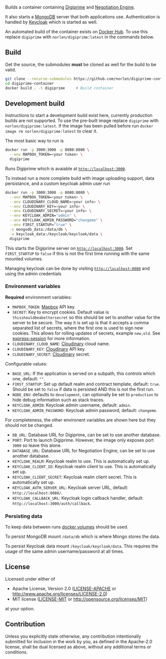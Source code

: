 Builds a container containing [Digiprime](https://github.com/norlen/Digiprime)
and [Negotiation Engine](https://github.com/norlen/NegotiationEngine).

It also starts a [MongoDB](https://www.mongodb.com/) server that both
applications use. Authentication is handled by
[Keycloak](https://www.keycloak.org/) which is started as well.

An automated build of the container exists on
[Docker Hub](https://hub.docker.com/r/norlen/digiprime). To use this replace
`digiprime` with `norlen/digiprime:latest` in the commands below.

## Build

Get the source, the submodules **must** be cloned as well for the build to be
valid.

```bash
git clone --recurse-submodules https://github.com/norlen/digiprime-container
cd digiprime-container
docker build . -t digiprime     # Build container
```

## Development build

Instructions to start a development build exist here, currently production
builds are not supported. To use the pre-built image replace `digiprime` with
`norlen/digiprime:latest`. If the image has been pulled before run
`docker image rm norlen/digiprime:latest` to clear it.

The most basic way to run is

```bash
docker run -p 3000:3000 -p 8080:8080 \
  --env MAPBOX_TOKEN=<your token> \
  digiprime
```

Runs Digiprime which is avaiable at [`http://localhost:3000`](http://localhost:3000).

To instead run a more complete build with image uploading support, data
persistance, and a custom keycloak admin user run

```bash
docker run -p 3000:3000 -p 8080:8080 \
  --env MAPBOX_TOKEN=<your token> \
  --env CLOUDINARY_CLOUD_NAME=<your info> \
  --env CLOUDINARY_KEY=<your info> \
  --env CLOUDINARY_SECRET=<your info> \
  --env KEYCLOAK_ADMIN="admin" \
  --env KEYCLOAK_ADMIN_PASSWORD="changeme" \
  --env FIRST_STARTUP="true" \
  -v mongodb_data:/data/db \
  -v keycloak_data:/keycloak/keycloak/data \
  digiprime
```

This starts the Digiprime server on [`http://localhost:3000`](http://localhost:3000).
Set `FIRST_STARTUP` to `false` if this is not the first time running with the same mounted volumes.

Managing keycloak can be done by visiting [`http://localhost:8080`](http://localhost:8080) and using
the admin credentials

### Environment variables

**Required** environment variables:

- `MAPBOX_TOKEN`: [Mapbox](https://www.mapbox.com/) API key.
- `SECRET`: Key to encrypt cookies. Default value is `thisshouldbeabettersecret` so this should be set to another value for the server to be secure. The way it is set up is that it accepts a comma separated list of secrets, where the first one is used to sign new cookies. This allows for rolling updates of secrets, example `new,old`. See [express-session](https://www.npmjs.com/package/express-session) for more information.
- `CLOUDINARY_CLOUD_NAME`: [Cloudinary](https://cloudinary.com/) cloud name.
- `CLOUDINARY_KEY`: [Cloudinary](https://cloudinary.com/) API key.
- `CLOUDINARY_SECRET`: [Cloudinary](https://cloudinary.com/) secret.

Configurable values:

- `BASE_URL`: If the application is served on a subpath, this controls which one, default: `""`.
- `FIRST_STARTUP`: Set up default realm and contract template, default: `true`. Should be set to `false` if data is persisted AND this is not the first run.
- `NODE_ENV`: defaults to `development`, can optionally be set to `production` to hide debug information such as stack traces.
- `KEYCLOAK_ADMIN`: Keycloak admin username, default: `admin`.
- `KEYCLOAK_ADMIN_PASSWORD`: Keycloak admin password, default: `changeme`.

For completeness, the other environent variables are shown here but they should
not be changed.

- `DB_URL`: Database URL for Digiprime, can be set to use another database.
- `PORT`: Port to launch Digiprime. However, the image only exposes port `3000` so leave this alone.
- `DATABASE_URL`: Database URL for Negotiation Engine, can be set to use another database.
- `KEYCLOAK_REALM`: Keycloak realm to use. This is automatically set up.
- `KEYCLOAK_CLIENT_ID`: Keycloak realm client to use. This is automatically set up.
- `KEYCLOAK_CLIENT_SECRET`: Keycloak realm client secret. This is automatically set up.
- `KEYCLOAK_AUTH_SERVER_URL`: Keycloak server URL, default: `http://localhost:8080/`.
- `KEYCLOAK_CALLBACK_URL`: Keycloak login callback handler, default: `http://localhost:3000/auth/callback`.

### Persisting data

To keep data between runs [docker volumes](https://docs.docker.com/storage/volumes/) should be used.

To persist MongoDB mount `/data/db` which is where Mongo stores the data.

To persist Keycloak data mount `/keycloak/keycloak/data`. This requires the usage of the same admin username/password at all times.

## License

Licensed under either of

 * Apache License, Version 2.0
   ([LICENSE-APACHE](LICENSE-APACHE) or http://www.apache.org/licenses/LICENSE-2.0)
 * MIT license
   ([LICENSE-MIT](LICENSE-MIT) or http://opensource.org/licenses/MIT)

at your option.

## Contribution

Unless you explicitly state otherwise, any contribution intentionally submitted
for inclusion in the work by you, as defined in the Apache-2.0 license, shall be
dual licensed as above, without any additional terms or conditions.
